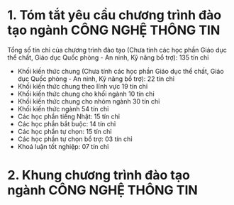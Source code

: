 # 1. Tóm tắt yêu cầu chương trình đào tạo ngành CÔNG NGHỆ THÔNG TIN
Tổng số tín chỉ của chương trình đào tạo (Chưa tính các học phần Giáo dục thể chất, Giáo dục Quốc phòng - An ninh, Kỹ năng bổ trợ): 135 tín chỉ
-   Khối kiến thức chung (Chưa tính các học phần Giáo dục thể chất, Giáo dục Quốc phòng - An ninh, Kỹ năng bổ trợ): 22 tín chỉ
-   Khối kiến thức chung theo lĩnh vực 19 tín chỉ
-   Khối kiến thức chung cho khối ngành 10 tín chỉ
-   Khối kiến thức chung cho nhóm ngành 30 tín chỉ
-   Khối kiến thức ngành 54 tín chỉ
-   Các học phần tiếng Nhật: 15 tín chỉ
-   Các học phần bắt buộc: 14 tín chỉ
-   Các học phần tự chọn: 15 tín chỉ
-   Các học phần tự chọn bổ trợ: 03 tín chỉ
-   Khoá luận tốt nghiệp: 07 tín chỉ
# 2. Khung chương trình đào tạo ngành CÔNG NGHỆ THÔNG TIN
